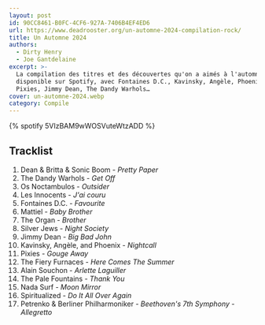 ```yaml
---
layout: post
id: 90CC8461-B0FC-4CF6-927A-7406B4EF4ED6
url: https://www.deadrooster.org/un-automne-2024-compilation-rock/
title: Un Automne 2024
authors:
  - Dirty Henry
  - Joe Gantdelaine
excerpt: >-
  La compilation des titres et des découvertes qu'on a aimés à l'automne 2024,
  disponible sur Spotify, avec Fontaines D.C., Kavinsky, Angèle, Phoenix,
  Pixies, Jimmy Dean, The Dandy Warhols…
cover: un-automne-2024.webp
category: Compile
---
```


{% spotify 5VIzBAM9wWOSVuteWtzADD %}

## Tracklist

1. Dean & Britta & Sonic Boom - _Pretty Paper_
2. The Dandy Warhols - _Get Off_
3. Os Noctambulos - _Outsider_
4. Les Innocents - _J'ai couru_
5. Fontaines D.C. - _Favourite_
6. Mattiel - _Baby Brother_
7. The Organ - _Brother_
8. Silver Jews - _Night Society_
9. Jimmy Dean - _Big Bad John_
10. Kavinsky, Angèle, and Phoenix - _Nightcall_
11. Pixies - _Gouge Away_
12. The Fiery Furnaces - _Here Comes The Summer_
13. Alain Souchon - _Arlette Laguiller_
14. The Pale Fountains - _Thank You_
15. Nada Surf - _Moon Mirror_
16. Spiritualized - _Do It All Over Again_
17. Petrenko & Berliner Philharmoniker - _Beethoven's 7th Symphony - Allegretto_
